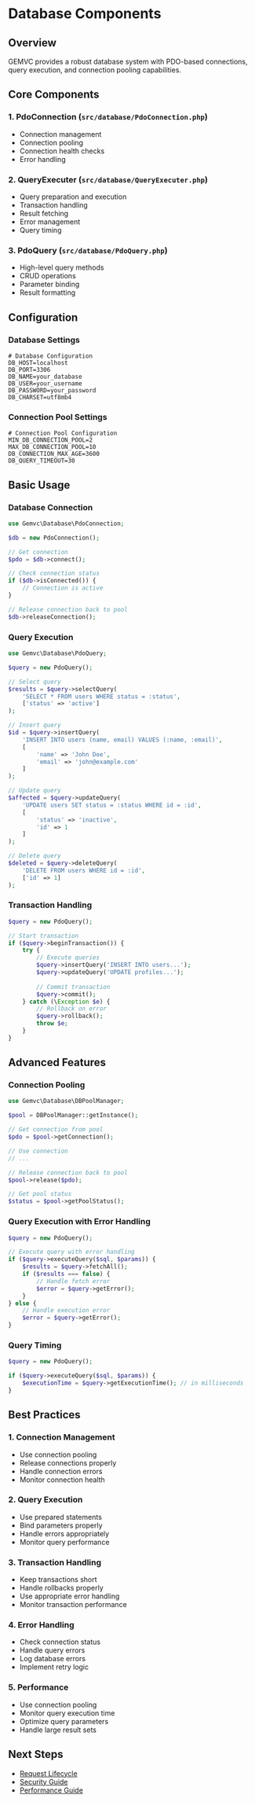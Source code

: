 # Database Components

## Overview

GEMVC provides a robust database system with PDO-based connections, query execution, and connection pooling capabilities.

## Core Components

### 1. PdoConnection (`src/database/PdoConnection.php`)
- Connection management
- Connection pooling
- Connection health checks
- Error handling

### 2. QueryExecuter (`src/database/QueryExecuter.php`)
- Query preparation and execution
- Transaction handling
- Result fetching
- Error management
- Query timing

### 3. PdoQuery (`src/database/PdoQuery.php`)
- High-level query methods
- CRUD operations
- Parameter binding
- Result formatting

## Configuration

### Database Settings
```env
# Database Configuration
DB_HOST=localhost
DB_PORT=3306
DB_NAME=your_database
DB_USER=your_username
DB_PASSWORD=your_password
DB_CHARSET=utf8mb4
```

### Connection Pool Settings
```env
# Connection Pool Configuration
MIN_DB_CONNECTION_POOL=2
MAX_DB_CONNECTION_POOL=10
DB_CONNECTION_MAX_AGE=3600
DB_QUERY_TIMEOUT=30
```

## Basic Usage

### Database Connection
```php
use Gemvc\Database\PdoConnection;

$db = new PdoConnection();

// Get connection
$pdo = $db->connect();

// Check connection status
if ($db->isConnected()) {
    // Connection is active
}

// Release connection back to pool
$db->releaseConnection();
```

### Query Execution
```php
use Gemvc\Database\PdoQuery;

$query = new PdoQuery();

// Select query
$results = $query->selectQuery(
    'SELECT * FROM users WHERE status = :status',
    ['status' => 'active']
);

// Insert query
$id = $query->insertQuery(
    'INSERT INTO users (name, email) VALUES (:name, :email)',
    [
        'name' => 'John Doe',
        'email' => 'john@example.com'
    ]
);

// Update query
$affected = $query->updateQuery(
    'UPDATE users SET status = :status WHERE id = :id',
    [
        'status' => 'inactive',
        'id' => 1
    ]
);

// Delete query
$deleted = $query->deleteQuery(
    'DELETE FROM users WHERE id = :id',
    ['id' => 1]
);
```

### Transaction Handling
```php
$query = new PdoQuery();

// Start transaction
if ($query->beginTransaction()) {
    try {
        // Execute queries
        $query->insertQuery('INSERT INTO users...');
        $query->updateQuery('UPDATE profiles...');
        
        // Commit transaction
        $query->commit();
    } catch (\Exception $e) {
        // Rollback on error
        $query->rollback();
        throw $e;
    }
}
```

## Advanced Features

### Connection Pooling
```php
use Gemvc\Database\DBPoolManager;

$pool = DBPoolManager::getInstance();

// Get connection from pool
$pdo = $pool->getConnection();

// Use connection
// ...

// Release connection back to pool
$pool->release($pdo);

// Get pool status
$status = $pool->getPoolStatus();
```

### Query Execution with Error Handling
```php
$query = new PdoQuery();

// Execute query with error handling
if ($query->executeQuery($sql, $params)) {
    $results = $query->fetchAll();
    if ($results === false) {
        // Handle fetch error
        $error = $query->getError();
    }
} else {
    // Handle execution error
    $error = $query->getError();
}
```

### Query Timing
```php
$query = new PdoQuery();

if ($query->executeQuery($sql, $params)) {
    $executionTime = $query->getExecutionTime(); // in milliseconds
}
```

## Best Practices

### 1. Connection Management
- Use connection pooling
- Release connections properly
- Handle connection errors
- Monitor connection health

### 2. Query Execution
- Use prepared statements
- Bind parameters properly
- Handle errors appropriately
- Monitor query performance

### 3. Transaction Handling
- Keep transactions short
- Handle rollbacks properly
- Use appropriate error handling
- Monitor transaction performance

### 4. Error Handling
- Check connection status
- Handle query errors
- Log database errors
- Implement retry logic

### 5. Performance
- Use connection pooling
- Monitor query execution time
- Optimize query parameters
- Handle large result sets

## Next Steps

- [Request Lifecycle](request-lifecycle.md)
- [Security Guide](../guides/security.md)
- [Performance Guide](../guides/performance.md) 